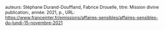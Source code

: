 auteurs: Stéphane Durand-Douffland, Fabrice Drouelle, 
titre: Mission divine
publication:, 
année: 2021, 
p.,
URL: https://www.franceinter.fr/emissions/affaires-sensibles/affaires-sensibles-du-lundi-15-novembre-2021

